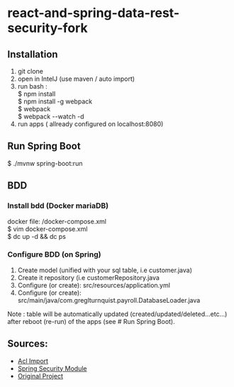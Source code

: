 # react-and-spring-data-rest-security-fork

## Installation
1. git clone
2. open in IntelJ (use maven / auto import)
3. run bash : <br>
$ npm install<br>
$ npm install -g webpack<br>
$ webpack<br>
$ webpack --watch -d    
4. run apps ( allready configured on localhost:8080)

## Run Spring Boot
$ ./mvnw spring-boot:run<br>


## BDD

### Install bdd (Docker mariaDB)
docker file: /docker-compose.xml<br>
$ vim docker-compose.xml<br>
$ dc up -d && dc ps<br>

### Configure BDD (on Spring)
1. Create model (unified with your sql table, i.e customer.java)
2. Create it repository (i.e customerRepository.java
3. Configure (or create): src/resources/application.yml
4. Configure (or create): src/main/java/com.greglturnquist.payroll.DatabaseLoader.java

Note : table will be automatically updated (created/updated/deleted...etc...) after reboot (re-run) of the apps (see # Run Spring Boot). 


## Sources:
- [Acl Import](https://github.com/lordlothar99/strategy-spring-security-acl)
- [Spring Security Module](https://github.com/spring-projects/spring-security)
- [Original Project](https://github.com/spring-guides/tut-react-and-spring-data-rest)
